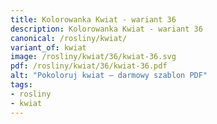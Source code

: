 ```yaml
---
title: Kolorowanka Kwiat - wariant 36
description: Kolorowanka Kwiat - wariant 36
canonical: /rosliny/kwiat/
variant_of: kwiat
image: /rosliny/kwiat/36/kwiat-36.svg
pdf: /rosliny/kwiat/36/kwiat-36.pdf
alt: "Pokoloruj kwiat – darmowy szablon PDF"
tags:
- rosliny
- kwiat
---
```

